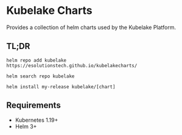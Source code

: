 # Kubelake Charts

Provides a collection of helm charts used by the Kubelake Platform. 

## TL;DR
```
helm repo add kubelake https://esolutionstech.github.io/kubelakecharts/

helm search repo kubelake

helm install my-release kubelake/[chart]
```

## Requirements
- Kubernetes 1.19+
- Helm 3+ 